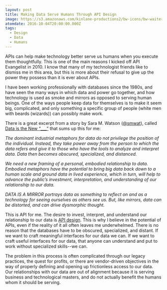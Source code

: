 ```yaml
---
layout: post
title: Making Data Serve Humans Through API Design
image: https://s3.amazonaws.com/kinlane-productions2/bw-icons/bw-waiter.png
atomdate: 2016-10-04T20:00:00.000Z
tags:
  - Design
  - Data
  - Humans
---
```

APIs can help make technology better serve us humans when you execute them thoughtfully. This is one of the main reasons I kicked off API Evangelist in 2010. I know that many of my technologist friends like to dismiss me in this area, but this is more about their refusal to give up the power they possess than it is ever about APIs.

I have been working professionally with databases since the 1980s, and have seen the many ways in which data and power go together, and how technology is used as smoke and mirrors as opposed to serving human beings. One of the ways people keep data for themselves is to make it seem big, complicated, and only something a specific group of people (white men with beards (wizards)) can possibly make work.

There is a great excerpt from a story by Sara M. Watson ([@smwat](https://twitter.com/smwat)), called [Data is the New “\_\_\_”](http://dismagazine.com/discussion/73298/sara-m-watson-metaphors-of-big-data/) that sums up this for me:

_The dominant industrial metaphors for data do not privilege the position of the individual. Instead, they take power away from the person to which the data refers and give it to those who have the tools to analyze and interpret data. Data then becomes obscured, specialized, and distanced._

_We need a new framing of a personal, embodied relationship to data. Embodied metaphors have the potential to bring big data back down to a human scale and ground data in lived experience, which in turn, will help to advance the public’s investment, interpretation, and understanding of our relationship to our data._

_DATA IS A MIRROR portrays data as something to reflect on and as a technology for seeing ourselves as others see us. But, like mirrors, data can be distorted, and can drive dysmorphic thought._

This is API for me. The desire to invest, interpret, and understand our relationship to our data is [API design](http://design.apievangelist.com). This is why I believe in the potential of APIs, even if the reality of it all often leaves me underwhelmed. There is no reason that the databases have to be obscured, specialized, and distant. If we want to craft meaningful interfaces for our data we can. If we want to craft useful interfaces for our data, that anyone can understand and put to work without specialized skills--we can.

The problem in this process is often complicated through our legacy practices, the quest for profits, or there are vendor-driven objectives in the way of properly defining and opening up frictionless access to our data. Our relationships with our data are out of alignment because it is serving business and technological masters, and do not actually benefit the humans whom it should be serving.